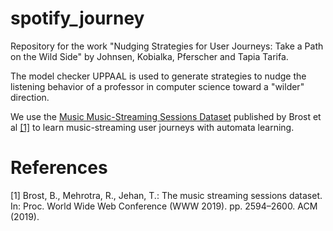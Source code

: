 # spotify_journey

Repository for the work "Nudging Strategies for User Journeys:
Take a Path on the Wild Side" by Johnsen, Kobialka, Pferscher and Tapia Tarifa.

The model checker UPPAAL is used to generate strategies to nudge the listening behavior of a professor in computer science toward a "wilder" direction.

We use the [Music Music-Streaming Sessions Dataset](https://www.aicrowd.com/challenges/spotify-sequential-skip-prediction-challenge) published by Brost et al [[1]](#1) to learn music-streaming user journeys with automata learning.

# References
<a id="1">[1]</a> 
Brost, B., Mehrotra, R., Jehan, T.: The music streaming sessions dataset. In: Proc. World Wide Web Conference (WWW 2019). pp. 2594–2600. ACM (2019).
